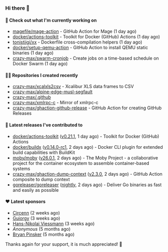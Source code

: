 ### Hi there 👋

#### 👷 Check out what I'm currently working on

- [magefile/mage-action](https://github.com/magefile/mage-action) - GitHub Action for Mage (1 day ago)
- [docker/actions-toolkit](https://github.com/docker/actions-toolkit) - Toolkit for Docker (GitHub) Actions (1 day ago)
- [tonistiigi/xx](https://github.com/tonistiigi/xx) - Dockerfile cross-compilation helpers (1 day ago)
- [docker/setup-qemu-action](https://github.com/docker/setup-qemu-action) - GitHub Action to install QEMU static binaries (1 day ago)
- [crazy-max/swarm-cronjob](https://github.com/crazy-max/swarm-cronjob) - Create jobs on a time-based schedule on Docker Swarm (1 day ago)

#### 👨‍💻 Repositories I created recently

- [crazy-max/xcalxls2csv](https://github.com/crazy-max/xcalxls2csv) - Xcalibur XLS data frames to CSV
- [crazy-max/alpine-edge-musl-segfault](https://github.com/crazy-max/alpine-edge-musl-segfault)
- [crazy-max/.github](https://github.com/crazy-max/.github)
- [crazy-max/xmlrpc-c](https://github.com/crazy-max/xmlrpc-c) - Mirror of xmlrpc-c
- [crazy-max/ghaction-github-release](https://github.com/crazy-max/ghaction-github-release) - GitHub Action for creating GitHub Releases

#### 🚀 Latest releases I've contributed to

- [docker/actions-toolkit](https://github.com/docker/actions-toolkit) ([v0.21.1](https://github.com/docker/actions-toolkit/releases/tag/v0.21.1), 1 day ago) - Toolkit for Docker (GitHub) Actions
- [docker/buildx](https://github.com/docker/buildx) ([v0.14.0-rc1](https://github.com/docker/buildx/releases/tag/v0.14.0-rc1), 2 days ago) - Docker CLI plugin for extended build capabilities with BuildKit
- [moby/moby](https://github.com/moby/moby) ([v26.0.1](https://github.com/moby/moby/releases/tag/v26.0.1), 2 days ago) - The Moby Project - a collaborative project for the container ecosystem to assemble container-based systems
- [crazy-max/ghaction-dump-context](https://github.com/crazy-max/ghaction-dump-context) ([v2.3.0](https://github.com/crazy-max/ghaction-dump-context/releases/tag/v2.3.0), 2 days ago) - GitHub Action composite to dump context
- [goreleaser/goreleaser](https://github.com/goreleaser/goreleaser) ([nightly](https://github.com/goreleaser/goreleaser/releases/tag/nightly), 2 days ago) - Deliver Go binaries as fast and easily as possible

#### ❤️ Latest sponsors
- [Circenn](https://github.com/Circenn5130) (2 weeks ago)
- [Guiorgy](https://github.com/Guiorgy) (3 weeks ago)
- [Hans-Nikolai Viessmann](https://github.com/hv15) (3 weeks ago)
- _Anonymous_ (5 months ago)
- [Bryan Pinsker](https://github.com/BryanPinsker) (5 months ago)

Thanks again for your support, it is much appreciated! 🙏
